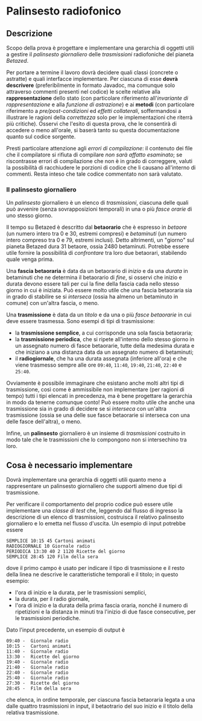 # Palinsesto radiofonico

## Descrizione

Scopo della prova è progettare e implementare una gerarchia di oggetti utili a
gestire il *palinsesto giornaliero* delle *trasmissioni* radiofoniche del
pianeta *Betazed*.

Per portare a termine il lavoro dovrà decidere quali classi (concrete o
astratte) e quali interfacce implementare. Per ciascuna di esse **dovrà
descrivere** (preferibilmente in formato Javadoc, ma comunque solo attraverso
commenti presenti nel codice) le scelte relative alla **rappresentazione** dello
stato (con particolare riferimento all'*invariante di rappresentazione* e alla
*funzione di astrazione*) e ai **metodi** (con particolare riferimento a
*pre/post-condizioni* ed *effetti collaterali*, soffermandosi a illustrare le
ragioni della *correttezza* solo per le implementazioni che riterrà più
critiche). Osservi che l'esito di questa prova, che le consentirà di accedere o
meno all'orale, si baserà tanto su questa documentazione quanto sul codice
sorgente.

Presti particolare attenzione agli *errori di compilazione*: il contenuto dei
file che il compilatore si rifiuta di compilare *non sarà affatto esaminato*; se
riscontrasse errori di compilazione che non è in grado di correggere, valuti la
possibilità di racchiudere le porzioni di codice che li causano all'interno di
commenti. Resta inteso che tale codice commentato non sarà valutato.

### Il palinsesto giornaliero

Un *palinsesto* giornaliero è un elenco di *trasmissioni*, ciascuna delle quali
può avvenire (senza sovrapposizioni temporali) in una o più *fasce orarie* di
uno stesso giorno.

Il tempo su Betazed è descritto dal **betaorario** che è espresso in *betaore*
(un numero intero tra 0 e 30, estremi compresi) e *betaminuti*  (un numero
intero compreso tra 0 e 79, estremi inclusi). Detto altrimenti, un "giorno" sul
pianeta Betazed dura 31 betaore, ossia 2480 betaminuti. Potrebbe essere utile
fornire la possibilità di *confrontare* tra loro due betaorari, stabilendo quale
venga prima.

Una **fascia betaoraria** è data da un betaorario di *inizio* e da una *durata*
in betaminuti che ne determina il betaorario di *fine*, si osservi che inizio e
durata devono essere tali per cui la fine della fascia cada nello stesso giorno
in cui è iniziata. Può essere molto utile che una fascia betaoraria sia in grado
di stabilire se si *interseca* (ossia ha almeno un betaminuto in comune) con
un'altra fascia, o meno.

Una **trasmissione** è data da un *titolo* e da una o più *fasce betaorarie* in
cui deve essere trasmessa. Sono esempi di tipi di trasmissione:

- la **trasmissione semplice**, a cui corrisponde una sola fascia betaoraria;
- la **trasmissione periodica**, che si ripete all'interno dello stesso giorno
  in un assegnato numero di fasce betaorarie, tutte della medesima durata e che
  iniziano a una distanza data da un assegnato numero di betaminuti;
- il **radiogiornale**, che ha una durata assegnata (inferiore all'ora) e che
  viene trasmesso sempre alle ore `09:40`, `11:40`, `19:40`, `21:40`, `22:40` e
  `25:40`.

Ovviamente è possibile immaginare che esistano anche molti altri tipi di
trasmissione, così come è ammissibile non implementare (per ragioni di tempo)
tutti i tipi elencati in precedenza, ma è bene progettare la gerarchia in modo
da tenerne comunque conto! Può essere molto utile che anche una trasmissione sia
in grado di decidere se si *interseca* con un'altra trasmissione (ossia se una
delle sue fasce betaorarie si interseca con una delle fasce dell'altra), o meno.

Infine, un **palinsesto** giornaliero è un insieme di *trasmissioni* costruito
in modo tale che le trasmissioni che lo compongono non si intersechino tra loro.

## Cosa è necessario implementare

Dovrà implementare una gerarchia di oggetti utili quanto meno a rappresentare un
palinsesto giornaliero che supporti almeno due tipi di trasmissione.

Per verificare il comportamento del proprio codice può essere utile implementare
una *classe di test* che, leggendo dal flusso di ingresso la descrizione di un
elenco di trasmissioni, costruisca il relativo palinsesto giornaliero e lo
emetta nel flusso d'uscita. Un esempio di input potrebbe essere

    SEMPLICE 10:15 45 Cartoni animati
    RADIOGIORNALE 10 Giornale radio
    PERIODICA 13:30 40 2 1120 Ricette del giorno
    SEMPLICE 28:45 120 Film della sera

dove il primo campo è usato per indicare il tipo di trasmissione e il resto
della linea ne descrive le caratteristiche temporali e il titolo; in questo esempio:

- l'ora di inizio e la durata, per le trasmissioni semplici,
- la durata, per il radio giornale,
- l'ora di inizio e la durata della prima fascia oraria, nonché il numero di
  ripetizioni e la distanza in minuti tra l'inizio di due fasce consecutive, per
  le trasmissioni periodiche.

Dato l'input precedente, un esempio di output è

    09:40 -  Giornale radio
    10:15 -  Cartoni animati
    11:40 -  Giornale radio
    13:30 -  Ricette del giorno
    19:40 -  Giornale radio
    21:40 -  Giornale radio
    22:40 -  Giornale radio
    25:40 -  Giornale radio
    27:30 -  Ricette del giorno
    28:45 -  Film della sera

che elenca, in ordine temporale, per ciascuna fascia betaoraria legata a una
dalle quattro trasmissioni in input, il betaotrario del suo inizio e il titolo
della relativa trasmissione.